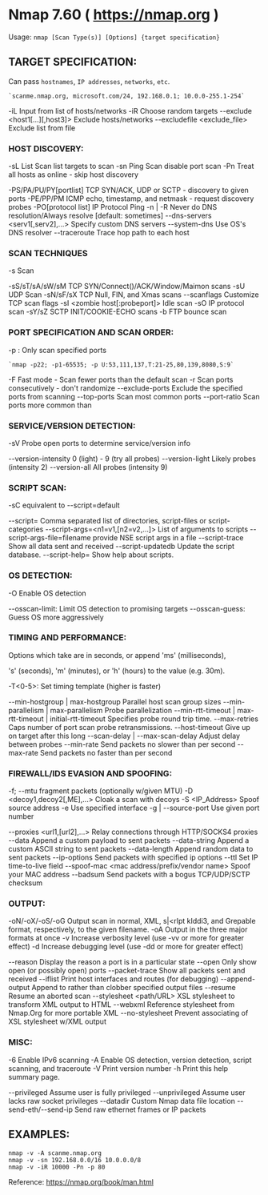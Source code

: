 

# Nmap 7.60 ( https://nmap.org )

  Usage: `nmap [Scan Type(s)] [Options] {target specification}`

## TARGET SPECIFICATION:

  Can pass `hostnames`, `IP addresses`, `networks`, `etc`.

    `scanme.nmap.org, microsoft.com/24, 192.168.0.1; 10.0.0-255.1-254`

 -iL <inputfilename>            Input from list of hosts/networks
 -iR <num hosts>                Choose random targets
 --exclude <host1[...][,host3]>   Exclude hosts/networks
 --excludefile <exclude_file>     Exclude list from file

### HOST DISCOVERY:

 -sL                       List Scan         list targets to scan
 -sn                       Ping Scan       disable port scan
 -Pn                      Treat all hosts as online  - skip host discovery

 -PS/PA/PU/PY[portlist]    TCP SYN/ACK, UDP or SCTP   - discovery to given ports
 -PE/PP/PM                 ICMP echo, timestamp, and netmask - request discovery probes
 -PO[protocol list]        IP Protocol Ping
 -n | -R                   Never do DNS resolution/Always resolve [default: sometimes]
 --dns-servers <serv1[,serv2],...>  Specify custom DNS servers
 --system-dns              Use OS's DNS resolver
 --traceroute              Trace hop path to each host

### SCAN TECHNIQUES            

 -s  Scan

 -sS/sT/sA/sW/sM          TCP SYN/Connect()/ACK/Window/Maimon scans
 -sU                      UDP Scan
 -sN/sF/sX                TCP Null, FIN, and Xmas scans
 --scanflags <flags>       Customize TCP scan flags
 -sI <zombie host[:probeport]>     Idle scan
 -sO                      IP protocol scan
 -sY/sZ                   SCTP INIT/COOKIE-ECHO scans
 -b <FTP relay host>      FTP bounce scan



### PORT SPECIFICATION AND SCAN ORDER:

 -p <port ranges>: Only scan specified ports

    `nmap -p22; -p1-65535; -p U:53,111,137,T:21-25,80,139,8080,S:9`

 -F                               Fast mode - Scan fewer ports than the default scan
 -r                               Scan ports consecutively - don't randomize
 --exclude-ports <ports>          Exclude the specified ports from scanning
 --top-ports <number>             Scan <number> most common ports
 --port-ratio <ratio>             Scan ports more common than <ratio>



### SERVICE/VERSION DETECTION:

 -sV Probe open ports to determine service/version info

 --version-intensity <level>     0 (light) - 9 (try all probes)
 --version-light                 Likely probes (intensity 2)
 --version-all                   All probes (intensity 9)

### SCRIPT SCAN:

 -sC  equivalent to --script=default

  --script=<Lua scripts>             Comma separated list of directories, script-files or script-categories
  --script-args=<n1=v1,[n2=v2,...]>  List of arguments to scripts
  --script-args-file=filename        provide NSE script args in a file
  --script-trace                     Show all data sent and received
  --script-updatedb                  Update the script database.
  --script-help=<Lua scripts>        Show help about scripts.

### OS DETECTION:

 -O  Enable OS detection

 --osscan-limit: Limit OS detection to promising targets
 --osscan-guess: Guess OS more aggressively


### TIMING AND PERFORMANCE:

 Options which take <time> are in seconds, or append 'ms' (milliseconds),

 's' (seconds), 'm' (minutes), or 'h' (hours) to the value (e.g. 30m).

 -T<0-5>: Set timing template (higher is faster)

 --min-hostgroup | max-hostgroup <size>                           Parallel host scan group sizes
 --min-parallelism | max-parallelism <numprobes>                  Probe parallelization
 --min-rtt-timeout | max-rtt-timeout | initial-rtt-timeout <time>   Specifies probe round trip time.
 --max-retries <tries>                                          Caps number of port scan probe retransmissions.
 --host-timeout <time>                                          Give up on target after this long
 --scan-delay | --max-scan-delay <time>                           Adjust delay between probes
 --min-rate <number>                                            Send packets no slower than <number> per second
 --max-rate <number>                                            Send packets no faster than <number> per second

### FIREWALL/IDS EVASION AND SPOOFING:

 -f; --mtu <val>                                fragment packets (optionally w/given MTU)
 -D <decoy1,decoy2[,ME],...>                    Cloak a scan with decoys
 -S <IP_Address>                                Spoof source address
 -e <iface>                                     Use specified interface
 -g | --source-port <portnum>                     Use given port number

 --proxies <url1,[url2],...>                    Relay connections through HTTP/SOCKS4 proxies
 --data <hex string>                            Append a custom payload to sent packets
 --data-string <string>                         Append a custom ASCII string to sent packets
 --data-length <num>                            Append random data to sent packets
 --ip-options <options>                         Send packets with specified ip options
 --ttl <val>                                    Set IP time-to-live field
 --spoof-mac <mac address/prefix/vendor name>   Spoof your MAC address
 --badsum                                       Send packets with a bogus TCP/UDP/SCTP checksum

### OUTPUT:

 -oN/-oX/-oS/-oG <file>   Output scan in normal, XML, s|<rIpt kIddi3, and Grepable format, respectively, to the given filename.
 -oA <basename>           Output in the three major formats at once
 -v                       Increase verbosity level (use -vv or more for greater effect)
 -d                       Increase debugging level (use -dd or more for greater effect)

 --reason                 Display the reason a port is in a particular state
 --open                   Only show open (or possibly open) ports
 --packet-trace           Show all packets sent and received
 --iflist                 Print host interfaces and routes (for debugging)
 --append-output          Append to rather than clobber specified output files
 --resume <filename>      Resume an aborted scan
 --stylesheet <path/URL>  XSL stylesheet to transform XML output to HTML
 --webxml                 Reference stylesheet from Nmap.Org for more portable XML
 --no-stylesheet          Prevent associating of XSL stylesheet w/XML output


### MISC:

 -6                    Enable IPv6 scanning
 -A                    Enable OS detection, version detection, script scanning, and traceroute
 -V                    Print version number
 -h                    Print this help summary page.

--privileged          Assume user is fully privileged
 --unprivileged        Assume user lacks raw socket privileges
 --datadir <dirname>   Custom Nmap data file location
 --send-eth/--send-ip  Send raw ethernet frames or IP packets


## EXAMPLES:

```
nmap -v -A scanme.nmap.org
nmap -v -sn 192.168.0.0/16 10.0.0.0/8
nmap -v -iR 10000 -Pn -p 80
```

Reference: https://nmap.org/book/man.html